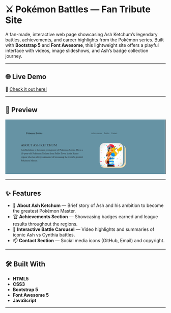 # ⚔️ Pokémon Battles — Fan Tribute Site

A fan-made, interactive web page showcasing Ash Ketchum’s legendary battles, achievements, and career highlights from the Pokémon series. Built with **Bootstrap 5** and **Font Awesome**, this lightweight site offers a playful interface with videos, image slideshows, and Ash’s badge collection journey.

---

## 🌐 Live Demo

🚀 [Check it out here!](https://rajveer-singh8124.github.io/Ash-vs-Cynthia/)

---

## 📸 Preview

![Screenshot](homepage.png)

---

## ✨ Features

- 📖 **About Ash Ketchum** — Brief story of Ash and his ambition to become the greatest Pokémon Master.
- 🏆 **Achievements Section** — Showcasing badges earned and league results throughout the regions.
- 🎥 **Interactive Battle Carousel** — Video highlights and summaries of iconic Ash vs Cynthia battles.
- 📫 **Contact Section** — Social media icons (GitHub, Email) and copyright.

---

## 🛠️ Built With

- **HTML5**
- **CSS3**
- **Bootstrap 5**
- **Font Awesome 5**
- **JavaScript**

---
